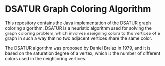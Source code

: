 # DSATUR Graph Coloring Algorithm

This repository contains the Java implementation of the DSATUR graph coloring algorithm. DSATUR is a heuristic algorithm used for solving the graph coloring problem, which involves assigning colors to the vertices of a graph in such a way that no two adjacent vertices share the same color.

The DSATUR algorithm was proposed by Daniel Brelaz in 1979, and it is based on the saturation degree of a vertex, which is the number of different colors used in the neighboring vertices.
